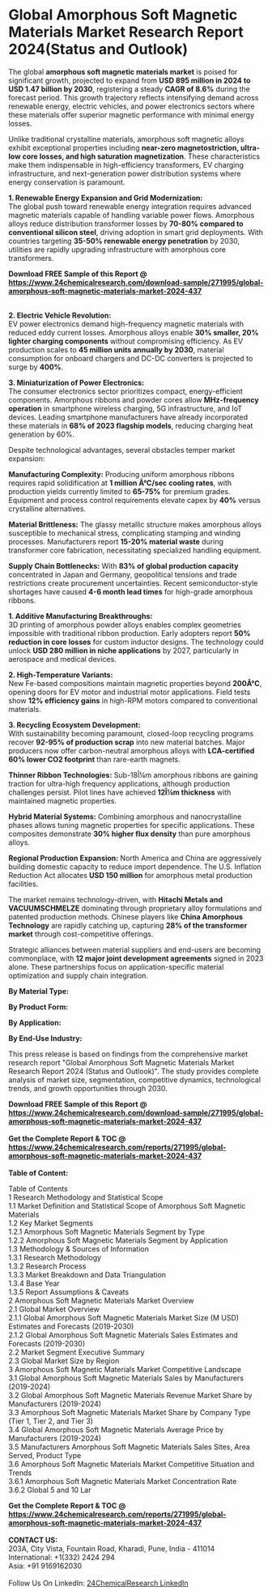 <h1>Global Amorphous Soft Magnetic Materials Market Research Report 2024(Status and Outlook)</h1><p>The global <strong>amorphous soft magnetic materials market</strong> is poised for significant growth, projected to expand from <strong>USD 895 million in 2024 to USD 1.47 billion by 2030</strong>, registering a steady <strong>CAGR of 8.6%</strong> during the forecast period. This growth trajectory reflects intensifying demand across renewable energy, electric vehicles, and power electronics sectors where these materials offer superior magnetic performance with minimal energy losses.</p><p>Unlike traditional crystalline materials, amorphous soft magnetic alloys exhibit exceptional properties including <strong>near-zero magnetostriction, ultra-low core losses, and high saturation magnetization</strong>. These characteristics make them indispensable in high-efficiency transformers, EV charging infrastructure, and next-generation power distribution systems where energy conservation is paramount.</p><p><strong>1. Renewable Energy Expansion and Grid Modernization:</strong><br>
The global push toward renewable energy integration requires advanced magnetic materials capable of handling variable power flows. Amorphous alloys reduce distribution transformer losses by <strong>70-80% compared to conventional silicon steel</strong>, driving adoption in smart grid deployments. With countries targeting <strong>35-50% renewable energy penetration</strong> by 2030, utilities are rapidly upgrading infrastructure with amorphous core transformers.</p><div><b>Download FREE Sample of this Report @ 
            <a href="https://www.24chemicalresearch.com/download-sample/271995/global-amorphous-soft-magnetic-materials-market-2024-437">
            https://www.24chemicalresearch.com/download-sample/271995/global-amorphous-soft-magnetic-materials-market-2024-437</a></b></div><br><p><strong>2. Electric Vehicle Revolution:</strong><br>
EV power electronics demand high-frequency magnetic materials with reduced eddy current losses. Amorphous alloys enable <strong>30% smaller, 20% lighter charging components</strong> without compromising efficiency. As EV production scales to <strong>45 million units annually by 2030</strong>, material consumption for onboard chargers and DC-DC converters is projected to surge by <strong>400%</strong>.</p><p><strong>3. Miniaturization of Power Electronics:</strong><br>
The consumer electronics sector prioritizes compact, energy-efficient components. Amorphous ribbons and powder cores allow <strong>MHz-frequency operation</strong> in smartphone wireless charging, 5G infrastructure, and IoT devices. Leading smartphone manufacturers have already incorporated these materials in <strong>68% of 2023 flagship models</strong>, reducing charging heat generation by 60%.</p><p>Despite technological advantages, several obstacles temper market expansion:</p><p><strong>Manufacturing Complexity:</strong> Producing uniform amorphous ribbons requires rapid solidification at <strong>1 million Â°C/sec cooling rates</strong>, with production yields currently limited to <strong>65-75%</strong> for premium grades. Equipment and process control requirements elevate capex by <strong>40%</strong> versus crystalline alternatives.</p><p><strong>Material Brittleness:</strong> The glassy metallic structure makes amorphous alloys susceptible to mechanical stress, complicating stamping and winding processes. Manufacturers report <strong>15-20% material waste</strong> during transformer core fabrication, necessitating specialized handling equipment.</p><p><strong>Supply Chain Bottlenecks:</strong> With <strong>83% of global production capacity</strong> concentrated in Japan and Germany, geopolitical tensions and trade restrictions create procurement uncertainties. Recent semiconductor-style shortages have caused <strong>4-6 month lead times</strong> for high-grade amorphous ribbons.</p><p><strong>1. Additive Manufacturing Breakthroughs:</strong><br>
3D printing of amorphous powder alloys enables complex geometries impossible with traditional ribbon production. Early adopters report <strong>50% reduction in core losses</strong> for custom inductor designs. The technology could unlock <strong>USD 280 million in niche applications</strong> by 2027, particularly in aerospace and medical devices.</p><p><strong>2. High-Temperature Variants:</strong><br>
New Fe-based compositions maintain magnetic properties beyond <strong>200Â°C</strong>, opening doors for EV motor and industrial motor applications. Field tests show <strong>12% efficiency gains</strong> in high-RPM motors compared to conventional materials.</p><p><strong>3. Recycling Ecosystem Development:</strong><br>
With sustainability becoming paramount, closed-loop recycling programs recover <strong>92-95% of production scrap</strong> into new material batches. Major producers now offer carbon-neutral amorphous alloys with <strong>LCA-certified 60% lower CO2 footprint</strong> than rare-earth magnets.</p><p><strong>Thinner Ribbon Technologies:</strong> Sub-18Î¼m amorphous ribbons are gaining traction for ultra-high frequency applications, although production challenges persist. Pilot lines have achieved <strong>12Î¼m thickness</strong> with maintained magnetic properties.</p><p><strong>Hybrid Material Systems:</strong> Combining amorphous and nanocrystalline phases allows tuning magnetic properties for specific applications. These composites demonstrate <strong>30% higher flux density</strong> than pure amorphous alloys.</p><p><strong>Regional Production Expansion:</strong> North America and China are aggressively building domestic capacity to reduce import dependence. The U.S. Inflation Reduction Act allocates <strong>USD 150 million</strong> for amorphous metal production facilities.</p><p>The market remains technology-driven, with <strong>Hitachi Metals and VACUUMSCHMELZE</strong> dominating through proprietary alloy formulations and patented production methods. Chinese players like <strong>China Amorphous Technology</strong> are rapidly catching up, capturing <strong>28% of the transformer market</strong> through cost-competitive offerings.</p><p>Strategic alliances between material suppliers and end-users are becoming commonplace, with <strong>12 major joint development agreements</strong> signed in 2023 alone. These partnerships focus on application-specific material optimization and supply chain integration.</p><p><strong>By Material Type:</strong></p><p><strong>By Product Form:</strong></p><p><strong>By Application:</strong></p><p><strong>By End-Use Industry:</strong></p><p>This press release is based on findings from the comprehensive market research report "Global Amorphous Soft Magnetic Materials Market Research Report 2024 (Status and Outlook)". The study provides complete analysis of market size, segmentation, competitive dynamics, technological trends, and growth opportunities through 2030.</p><div><b>Download FREE Sample of this Report @ 
            <a href="https://www.24chemicalresearch.com/download-sample/271995/global-amorphous-soft-magnetic-materials-market-2024-437">
            https://www.24chemicalresearch.com/download-sample/271995/global-amorphous-soft-magnetic-materials-market-2024-437</a></b></div><br><div><b>Get the Complete Report & TOC @ 
            <a href="https://www.24chemicalresearch.com/reports/271995/global-amorphous-soft-magnetic-materials-market-2024-437">
            https://www.24chemicalresearch.com/reports/271995/global-amorphous-soft-magnetic-materials-market-2024-437</a></b></div><br>
            <b>Table of Content:</b><p>Table of Contents<br />
1 Research Methodology and Statistical Scope<br />
1.1 Market Definition and Statistical Scope of Amorphous Soft Magnetic Materials<br />
1.2 Key Market Segments<br />
1.2.1 Amorphous Soft Magnetic Materials Segment by Type<br />
1.2.2 Amorphous Soft Magnetic Materials Segment by Application<br />
1.3 Methodology & Sources of Information<br />
1.3.1 Research Methodology<br />
1.3.2 Research Process<br />
1.3.3 Market Breakdown and Data Triangulation<br />
1.3.4 Base Year<br />
1.3.5 Report Assumptions & Caveats<br />
2 Amorphous Soft Magnetic Materials Market Overview<br />
2.1 Global Market Overview<br />
2.1.1 Global Amorphous Soft Magnetic Materials Market Size (M USD) Estimates and Forecasts (2019-2030)<br />
2.1.2 Global Amorphous Soft Magnetic Materials Sales Estimates and Forecasts (2019-2030)<br />
2.2 Market Segment Executive Summary<br />
2.3 Global Market Size by Region<br />
3 Amorphous Soft Magnetic Materials Market Competitive Landscape<br />
3.1 Global Amorphous Soft Magnetic Materials Sales by Manufacturers (2019-2024)<br />
3.2 Global Amorphous Soft Magnetic Materials Revenue Market Share by Manufacturers (2019-2024)<br />
3.3 Amorphous Soft Magnetic Materials Market Share by Company Type (Tier 1, Tier 2, and Tier 3)<br />
3.4 Global Amorphous Soft Magnetic Materials Average Price by Manufacturers (2019-2024)<br />
3.5 Manufacturers Amorphous Soft Magnetic Materials Sales Sites, Area Served, Product Type<br />
3.6 Amorphous Soft Magnetic Materials Market Competitive Situation and Trends<br />
3.6.1 Amorphous Soft Magnetic Materials Market Concentration Rate<br />
3.6.2 Global 5 and 10 Lar</p><div><b>Get the Complete Report & TOC @ 
            <a href="https://www.24chemicalresearch.com/reports/271995/global-amorphous-soft-magnetic-materials-market-2024-437">
            https://www.24chemicalresearch.com/reports/271995/global-amorphous-soft-magnetic-materials-market-2024-437</a></b></div><br><b>CONTACT US:</b><br>
            203A, City Vista, Fountain Road, Kharadi, Pune, India - 411014<br>
            International: +1(332) 2424 294<br>
            Asia: +91 9169162030 <br><br>
            Follow Us On LinkedIn: <a href="https://www.linkedin.com/company/24chemicalresearch/">24ChemicalResearch LinkedIn</a>
